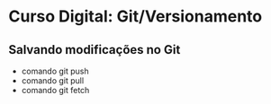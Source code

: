 # Curso Digital: Git/Versionamento

## Salvando modificações no Git
* comando git push
* comando git pull
* comando git fetch